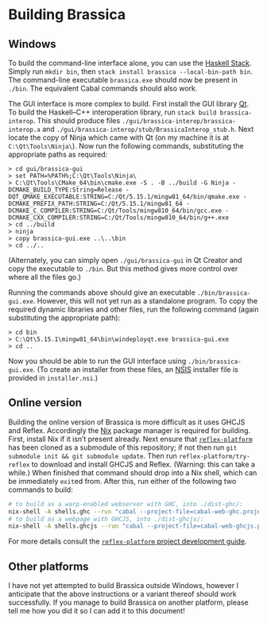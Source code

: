 # Building Brassica

## Windows

To build the command-line interface alone, you can use the [Haskell Stack](https://docs.haskellstack.org/en/stable/README/).
Simply run `mkdir bin`, then `stack install brassica --local-bin-path bin`.
The command-line executable `brassica.exe` should now be present in `./bin`.
The equivalent Cabal commands should also work.

The GUI interface is more complex to build.
First install the GUI library [Qt](https://www.qt.io/).
To build the Haskell–C++ interoperation library, run `stack build brassica-interop`.
This should produce files `./gui/brassica-interop/brassica-interop.a` and `./gui/brassica-interop/stub/BrassicaInterop_stub.h`.
Next locate the copy of Ninja which came with Qt (on my machine it is at `C:\Qt\Tools\Ninja\`).
Now run the following commands, substituting the appropriate paths as required:

```
> cd gui/brassica-gui
> set PATH=%PATH%;C:\Qt\Tools\Ninja\
> C:\Qt\Tools\CMake_64\bin\cmake.exe -S . -B ../build -G Ninja -DCMAKE_BUILD_TYPE:String=Release -DQT_QMAKE_EXECUTABLE:STRING=C:/Qt/5.15.1/mingw81_64/bin/qmake.exe -DCMAKE_PREFIX_PATH:STRING=C:/Qt/5.15.1/mingw81_64 -DCMAKE_C_COMPILER:STRING=C:/Qt/Tools/mingw810_64/bin/gcc.exe -DCMAKE_CXX_COMPILER:STRING=C:/Qt/Tools/mingw810_64/bin/g++.exe
> cd ../build
> ninja
> copy brassica-gui.exe ..\..\bin
> cd ../..
```

(Alternately, you can simply open `./gui/brassica-gui` in Qt Creator and copy the executable to `./bin`.
But this method gives more control over where all the files go.)

Running the commands above should give an executable `./bin/brassica-gui.exe`.
However, this will not yet run as a standalone program.
To copy the required dynamic libraries and other files, run the following command
  (again substituting the appropriate path):

```
> cd bin
> C:\Qt\5.15.1\mingw81_64\bin\windeployqt.exe brassica-gui.exe
> cd ..
```

Now you should be able to run the GUI interface using `./bin/brassica-gui.exe`.
(To create an installer from these files, an [NSIS](https://nsis.sourceforge.io/Main_Page) installer file is provided in `installer.nsi`.)

## Online version

Building the online version of Brassica is more difficult as it uses GHCJS and Reflex.
Accordingly the [Nix](https://nixos.org/) package manager is required for building.
First, install Nix if it isn’t present already.
Next ensure that [`reflex-platform`](https://github.com/reflex-frp/reflex-platform) has been cloned as a submodule of this repository;
  if not then run `git submodule init && git submodule update`.
Then run `reflex-platform/try-reflex` to download and install GHCJS and Reflex.
(Warning: this can take a while.)
When finished that command should drop into a Nix shell, which can be immediately `exit`ed from.
After this, run either of the following two commands to build:
```bash
# to build as a warp-enabled webserver with GHC, into ./dist-ghc/:
nix-shell -A shells.ghc --run "cabal --project-file=cabal-web-ghc.project --builddir=dist-ghc build brassica-web"
# to build as a webpage with GHCJS, into ./dist-ghcjs/:
nix-shell -A shells.ghcjs --run "cabal --project-file=cabal-web-ghcjs.project --builddir=dist-ghcjs build brassica-web"
```
For more details consult the [`reflex-platform` project development guide](https://github.com/reflex-frp/reflex-platform/blob/ac66356c8839d1dc16cc60887c2db5988a60e6c4/docs/project-development.rst).

## Other platforms

I have not yet attempted to build Brassica outside Windows,
  however I anticipate that the above instructions or a variant thereof should work successfully.
If you manage to build Brassica on another platform,
  please tell me how you did it so I can add it to this document!
